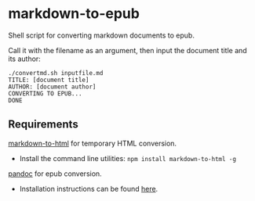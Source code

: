 # markdown-to-epub
Shell script for converting markdown documents to epub. 

Call it with the filename as an argument, then input the document title and its author:
``` shell
./convertmd.sh inputfile.md
TITLE: [document title]
AUTHOR: [document author]
CONVERTING TO EPUB...
DONE
```

## Requirements
[markdown-to-html](https://www.npmjs.com/package/markdown-to-html) for temporary HTML conversion.
* Install the command line utilities: 
```npm install markdown-to-html -g```

[pandoc](https://pandoc.org/) for epub conversion. 
* Installation instructions can be found [here](https://pandoc.org/installing.html).
